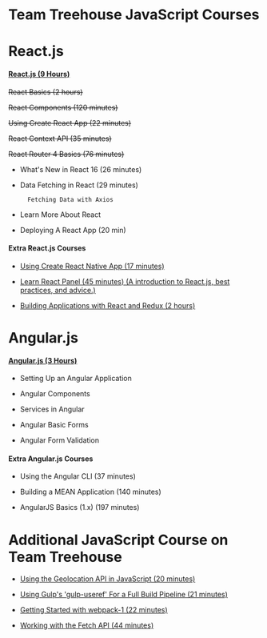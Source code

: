# **Team Treehouse JavaScript Courses**

# **React.js**

#### **[React.js (9 Hours)](https://teamtreehouse.com/tracks/learn-react)**

~~React Basics (2 hours)~~

~~React Components (120 minutes)~~

~~Using Create React App (22 minutes)~~

~~React Context API (35 minutes)~~

~~React Router 4 Basics (76 minutes)~~

- What's New in React 16 (26 minutes)

- Data Fetching in React (29 minutes)

        Fetching Data with Axios

- Learn More About React

- Deploying A React App (20 min)

#### **Extra React.js Courses**

- [Using Create React Native App (17 minutes)](https://teamtreehouse.com/library/using-create-react-native-app)

- [Learn React Panel (45 minutes) (A introduction to React.js, best practices, and advice.)](https://teamtreehouse.com/library/learn-react-panel)

- [Building Applications with React and Redux (2 hours)](https://teamtreehouse.com/library/building-applications-with-react-and-redux)

# **Angular.js**

#### **[Angular.js (3 Hours)](https://teamtreehouse.com/library/angular-basics-2)**

- Setting Up an Angular Application

- Angular Components

- Services in Angular

- Angular Basic Forms

- Angular Form Validation

#### **Extra Angular.js Courses**

- Using the Angular CLI (37 minutes)

- Building a MEAN Application (140 minutes)

- AngularJS Basics (1.x) (197 minutes)

# **Additional JavaScript Course on Team Treehouse**

- [Using the Geolocation API in JavaScript (20 minutes)](https://teamtreehouse.com/library/using-the-geolocation-api-in-javascript)

- [Using Gulp's 'gulp-useref' For a Full Build Pipeline (21 minutes)](https://teamtreehouse.com/library/using-gulps-gulpuseref-for-a-full-build-pipeline)

- [Getting Started with webpack-1 (22 minutes)](https://teamtreehouse.com/library/getting-started-with-webpack-1)

- [Working with the Fetch API (44 minutes)](https://teamtreehouse.com/library/working-with-the-fetch-api)